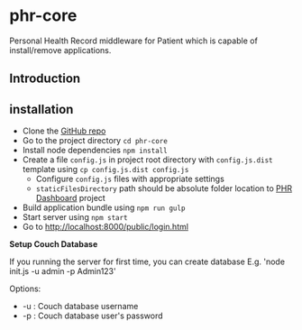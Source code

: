 # phr-core
Personal Health Record middleware for Patient which is capable of install/remove applications.

## Introduction

## installation

- Clone the [GitHub repo](https://github.com/softbrew/phr-core)
- Go to the project directory `cd phr-core`
- Install node dependencies `npm install`
- Create a file `config.js` in project root directory with `config.js.dist` template using `cp config.js.dist config.js`
  - Configure `config.js` files with appropriate settings
  - `staticFilesDirectory` path should be absolute folder location to [PHR Dashboard](https://github.com/softbrew/phr-dashboard) project
- Build application bundle using `npm run gulp`
- Start server using `npm start`
- Go to [http://localhost:8000/public/login.html](http://localhost:8000/public/login.html)

**Setup Couch Database**

If you running the server for first time, you can create database
E.g. 'node init.js -u admin -p Admin123'

Options:
- -u : Couch database username
- -p : Couch database user's password
